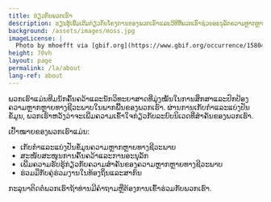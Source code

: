 ```yaml
---
title: ກ່ຽວກັບພວກເຮົາ
description: ຮຽນຮູ້ເພີ່ມເຕີມກ່ຽວກັບໂຄງການຂອງພວກເຮົາແລະວິທີທີ່ພວກເຮົາຊ່ວຍອະນຸລັກຄວາມຫຼາກຫຼາຍທາງຊີວະພາບ.
background: /assets/images/moss.jpg
imageLicense: |
  Photo by mhoefft via [gbif.org](https://www.gbif.org/occurrence/1580487687)
height: 70vh
layout: page
permalink: /la/about
lang-ref: about
---
```


ພວກເຮົາແມ່ນທີມນັກຄົ້ນຄວ້າແລະນັກວິທະຍາສາດທີ່ມຸ່ງໝັ້ນໃນການສຶກສາແລະປົກປ້ອງຄວາມຫຼາກຫຼາຍທາງຊີວະພາບໃນພາກພື້ນຂອງພວກເຮົາ. ຜ່ານການເກັບກຳແລະແບ່ງປັນຂໍ້ມູນ, ພວກເຮົາຫວັງວ່າຈະເພີ່ມຄວາມເຂົ້າໃຈກ່ຽວກັບລະບົບນິເວດທີ່ສຳຄັນຂອງພວກເຮົາ.

ເປົ້າໝາຍຂອງພວກເຮົາແມ່ນ:
- ເກັບກຳແລະແບ່ງປັນຂໍ້ມູນຄວາມຫຼາກຫຼາຍທາງຊີວະພາບ
- ສະໜັບສະໜູນການຄົ້ນຄວ້າແລະການອະນຸລັກ
- ເພີ່ມຄວາມຮັບຮູ້ກ່ຽວກັບຄວາມສຳຄັນຂອງຄວາມຫຼາກຫຼາຍທາງຊີວະພາບ
- ຮ່ວມມືກັບຄູ່ຮ່ວມງານໃນທ້ອງຖິ່ນແລະສາກົນ

ກະລຸນາຕິດຕໍ່ພວກເຮົາຖ້າທ່ານມີຄຳຖາມຫຼືຕ້ອງການເຂົ້າຮ່ວມກັບພວກເຮົາ. 